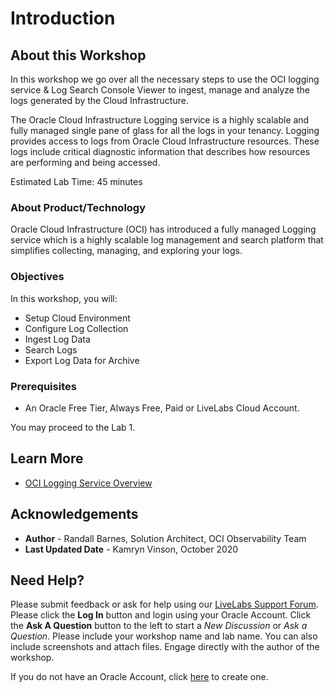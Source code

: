 # Introduction

## About this Workshop

In this workshop we go over all the necessary steps to use the OCI logging service & Log Search Console Viewer to ingest, manage and analyze the logs generated by the Cloud Infrastructure.

The Oracle Cloud Infrastructure Logging service is a highly scalable and fully managed single pane of glass for all the logs in your tenancy. Logging provides access to logs from Oracle Cloud Infrastructure resources. These logs include critical diagnostic information that describes how resources are performing and being accessed.



Estimated Lab Time: 45 minutes

### About Product/Technology
Oracle Cloud Infrastructure (OCI) has introduced a fully managed Logging service which is a highly scalable log management and search platform that simplifies collecting, managing, and exploring your logs.


### Objectives

In this workshop, you will:
* Setup Cloud Environment
* Configure Log Collection
* Ingest Log Data
* Search Logs
* Export Log Data for Archive

### Prerequisites

* An Oracle Free Tier, Always Free, Paid or LiveLabs Cloud Account.


You may proceed to the Lab 1.

## Learn More

* [OCI Logging Service Overview](https://docs.cloud.oracle.com/en-us/iaas/Content/Logging/Concepts/loggingoverview.htm)


## Acknowledgements
* **Author** - Randall Barnes, Solution Architect, OCI Observability Team
* **Last Updated Date** - Kamryn Vinson, October 2020


## Need Help?
Please submit feedback or ask for help using our [LiveLabs Support Forum](https://community.oracle.com/tech/developers/categories/livelabsdiscussions). Please click the **Log In** button and login using your Oracle Account. Click the **Ask A Question** button to the left to start a *New Discussion* or *Ask a Question*.  Please include your workshop name and lab name.  You can also include screenshots and attach files.  Engage directly with the author of the workshop.

If you do not have an Oracle Account, click [here](https://profile.oracle.com/myprofile/account/create-account.jspx) to create one.
